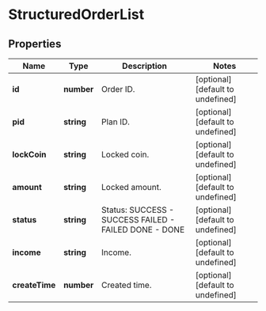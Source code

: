 # StructuredOrderList

## Properties

Name | Type | Description | Notes
------------ | ------------- | ------------- | -------------
**id** | **number** | Order ID. | [optional] [default to undefined]
**pid** | **string** | Plan ID. | [optional] [default to undefined]
**lockCoin** | **string** | Locked coin. | [optional] [default to undefined]
**amount** | **string** | Locked amount. | [optional] [default to undefined]
**status** | **string** | Status:   SUCCESS - SUCCESS  FAILED - FAILED DONE - DONE | [optional] [default to undefined]
**income** | **string** | Income. | [optional] [default to undefined]
**createTime** | **number** | Created time. | [optional] [default to undefined]

